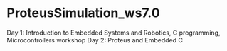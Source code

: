 # ProteusSimulation_ws7.0
Day 1: Introduction to Embedded Systems and Robotics, C programming, Microcontrollers workshop
Day 2: Proteus and Embedded C
